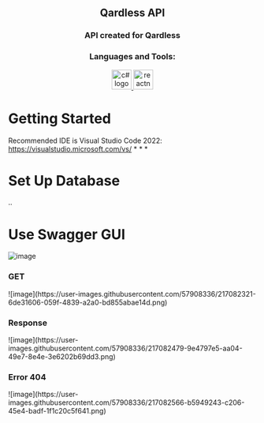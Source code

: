 <h2 align="center">Qardless API</h3>

<h3 align="center">API created for Qardless  </h3>

<h3 align="center">Languages and Tools:</h3>
<p align="center"> <a href="https://learn.microsoft.com/en-us/dotnet/csharp/" target="_blank" rel="noreferrer"> <img src="![image](https://user-images.githubusercontent.com/57908336/217081428-37e4b928-966a-43b9-89aa-fe0caeb5f176.png)" alt="c# logo" width="40" height="40"/> </a><a href="https://learn.microsoft.com/en-us/aspnet/core/introduction-to-aspnet-core?view=aspnetcore-7.0" target="_blank" rel="noreferrer"> <img src="![image](https://user-images.githubusercontent.com/57908336/217081584-3ee6febf-03b2-4b70-b635-25c006f3efc4.png)" alt="reactnative" width="40" height="40"/> </a> </p>

# Getting Started

Recommended IDE is Visual Studio Code 2022: https://visualstudio.microsoft.com/vs/
*
*
*

# Set Up Database 

.. 

# Use Swagger GUI 

![image](https://user-images.githubusercontent.com/57908336/217082160-9cdf3686-a065-444f-a4c3-ac9a13f0b146.png)

<h3>GET</h3>
![image](https://user-images.githubusercontent.com/57908336/217082321-6de31606-059f-4839-a2a0-bd855abae14d.png)

<h3>Response</h3>
![image](https://user-images.githubusercontent.com/57908336/217082479-9e4797e5-aa04-49e7-8e4e-3e6202b69dd3.png)

<h3>Error 404</h3>
![image](https://user-images.githubusercontent.com/57908336/217082566-b5949243-c206-45e4-badf-1f1c20c5f641.png)


